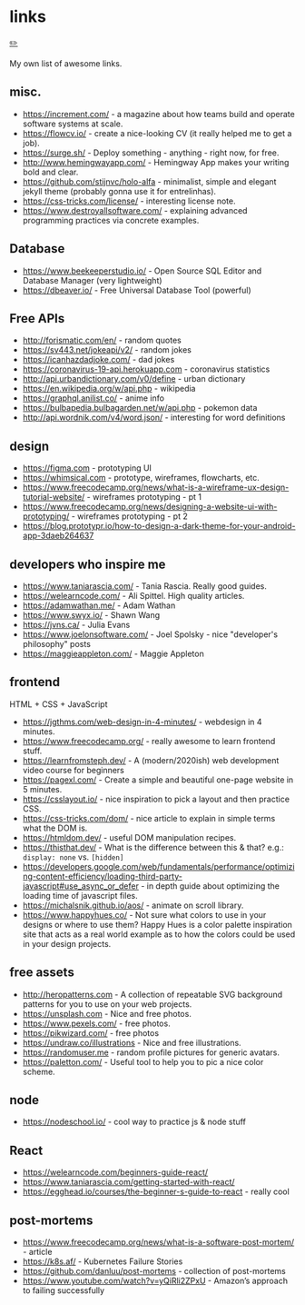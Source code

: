 # links
[✏️](https://github.com/meleu/my-notes/edit/master/links.md)

My own list of awesome links.


## misc.

- <https://increment.com/> - a magazine about how teams build and operate software systems at scale.
- <https://flowcv.io/> - create a nice-looking CV (it really helped me to get a job).
- <https://surge.sh/> - Deploy something - anything - right now, for free.
- <http://www.hemingwayapp.com/> - Hemingway App makes your writing bold and clear.
- <https://github.com/stijnvc/holo-alfa> - minimalist, simple and elegant jekyll theme (probably gonna use it for entrelinhas).
- <https://css-tricks.com/license/> - interesting license note.
- <https://www.destroyallsoftware.com/> - explaining advanced programming practices via concrete examples.


## Database

- <https://www.beekeeperstudio.io/> - Open Source SQL Editor and Database Manager (very lightweight)
- <https://dbeaver.io/> - Free Universal Database Tool (powerful)


## Free APIs

- <http://forismatic.com/en/> - random quotes
- <https://sv443.net/jokeapi/v2/> - random jokes
- <https://icanhazdadjoke.com/> - dad jokes
- <https://coronavirus-19-api.herokuapp.com> - coronavirus statistics
- <http://api.urbandictionary.com/v0/define> - urban dictionary
- <https://en.wikipedia.org/w/api.php> - wikipedia
- <https://graphql.anilist.co/> - anime info
- <https://bulbapedia.bulbagarden.net/w/api.php> - pokemon data
- <http://api.wordnik.com/v4/word.json/> - interesting for word definitions


## design

- <https://figma.com> - prototyping UI
- <https://whimsical.com> - prototype, wireframes, flowcharts, etc.
- <https://www.freecodecamp.org/news/what-is-a-wireframe-ux-design-tutorial-website/> - wireframes prototyping - pt 1
- <https://www.freecodecamp.org/news/designing-a-website-ui-with-prototyping/> - wireframes prototyping - pt 2
- <https://blog.prototypr.io/how-to-design-a-dark-theme-for-your-android-app-3daeb264637>


## developers who inspire me

- <https://www.taniarascia.com/> - Tania Rascia. Really good guides.
- <https://welearncode.com/> - Ali Spittel. High quality articles.
- <https://adamwathan.me/> - Adam Wathan
- <https://www.swyx.io/> - Shawn Wang
- <https://jvns.ca/> - Julia Evans
- <https://www.joelonsoftware.com/> - Joel Spolsky - nice "developer's philosophy" posts
- <https://maggieappleton.com/> - Maggie Appleton



## frontend

HTML + CSS + JavaScript

- <https://jgthms.com/web-design-in-4-minutes/> - webdesign in 4 minutes.
- <https://www.freecodecamp.org/> - really awesome to learn frontend stuff.
- <https://learnfromsteph.dev/> - A (modern/2020ish) web development video course for beginners 
- <https://pagexl.com/> - Create a simple and beautiful one-page website in 5 minutes.
- <https://csslayout.io/> - nice inspiration to pick a layout and then practice CSS.
- <https://css-tricks.com/dom/> - nice article to explain in simple terms what the DOM is.
- <https://htmldom.dev/> - useful DOM manipulation recipes.
- <https://thisthat.dev/> - What is the difference between this & that? e.g.: `display: none` vs. `[hidden]`
- <https://developers.google.com/web/fundamentals/performance/optimizing-content-efficiency/loading-third-party-javascript#use_async_or_defer> - in depth guide about optimizing the loading time of javascript files.
- <https://michalsnik.github.io/aos/> - animate on scroll library.
- <https://www.happyhues.co/> - Not sure what colors to use in your designs or where to use them? Happy Hues is a color palette inspiration site that acts as a real world example as to how the colors could be used in your design projects.


## free assets

- <http://heropatterns.com> - A collection of repeatable SVG background patterns for you to use on your web projects.
- <https://unsplash.com> - Nice and free photos.
- <https://www.pexels.com/> - free photos.
- <https://pikwizard.com/> - free photos
- <https://undraw.co/illustrations> - Nice and free illustrations.
- <https://randomuser.me> - random profile pictures for generic avatars.
- <https://paletton.com/> - Useful tool to help you to pic a nice color scheme.


## node

- <https://nodeschool.io/> - cool way to practice js & node stuff


## React

- <https://welearncode.com/beginners-guide-react/>
- <https://www.taniarascia.com/getting-started-with-react/>
- <https://egghead.io/courses/the-beginner-s-guide-to-react> - really cool



## post-mortems

- <https://www.freecodecamp.org/news/what-is-a-software-post-mortem/> - article
- <https://k8s.af/> - Kubernetes Failure Stories
- <https://github.com/danluu/post-mortems> - collection of post-mortems
- <https://www.youtube.com/watch?v=yQiRli2ZPxU> - Amazon’s approach to failing successfully

